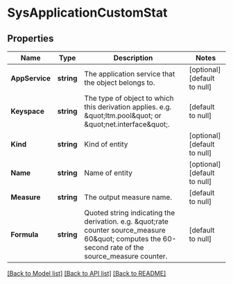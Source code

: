 # SysApplicationCustomStat

## Properties
Name | Type | Description | Notes
------------ | ------------- | ------------- | -------------
**AppService** | **string** | The application service that the object belongs to. | [optional] [default to null]
**Keyspace** | **string** | The type of object to which this derivation applies.  e.g. \&quot;ltm.pool\&quot; or \&quot;net.interface\&quot;. | [default to null]
**Kind** | **string** | Kind of entity | [optional] [default to null]
**Name** | **string** | Name of entity | [optional] [default to null]
**Measure** | **string** | The output measure name. | [default to null]
**Formula** | **string** | Quoted string indicating the derivation.  e.g. \&quot;rate counter source_measure 60\&quot; computes the 60-second rate of the source_measure counter. | [default to null]

[[Back to Model list]](../README.md#documentation-for-models) [[Back to API list]](../README.md#documentation-for-api-endpoints) [[Back to README]](../README.md)


